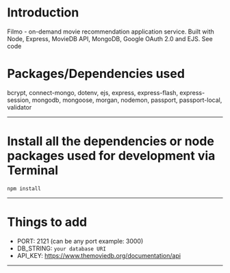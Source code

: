 # Introduction
Filmo - on-demand movie recommendation application service. Built with Node, Express, MovieDB API, MongoDB, Google OAuth 2.0 and EJS. See code 
# Packages/Dependencies used 

bcrypt, connect-mongo, dotenv, ejs, express, express-flash, express-session, mongodb, mongoose, morgan, nodemon, passport, passport-local, validator

---

# Install all the dependencies or node packages used for development via Terminal

`npm install` 

---

# Things to add

  - PORT: 2121 (can be any port example: 3000) 
  - DB_STRING: `your database URI`
  - API_KEY: https://www.themoviedb.org/documentation/api
 ---
